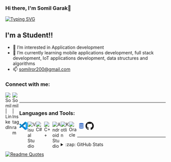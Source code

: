 ### Hi there, I'm Somil Garak👋
[![Typing SVG](https://readme-typing-svg.herokuapp.com?color=%2336BCF7&lines=Welcome+to+my+Github+profile)](https://git.io/typing-svg)

## I'm a Student!!

- 👀 I’m interested in Application development <br>
- 🌱 I’m currently learning mobile applications development, full stack development, IoT applications development, data structures and algorithms
- 📫 somilror200@gmail.com

### Connect with me:

[<img align="left" alt="Somil | LinkedIn" width="22px" src="https://cdn.jsdelivr.net/npm/simple-icons@v3/icons/linkedin.svg" />][linkedin]
[<img align="left" alt="Somil | Instagram" width="22px" src="https://cdn.jsdelivr.net/npm/simple-icons@v3/icons/instagram.svg" />][instagram]

<br />

---

### Languages and Tools:

[<img align="left" alt="Visual Studio Code" width="26px" src="https://raw.githubusercontent.com/github/explore/80688e429a7d4ef2fca1e82350fe8e3517d3494d/topics/visual-studio-code/visual-studio-code.png" />][visualstudiocode]
[<img align="left" alt="Visual Studio" width="26px" src="https://th.bing.com/th/id/R.9c5cb48b1e03b04f34265f287cb50f5f?rik=jv05cJu6SmsP9A&riu=http%3a%2f%2ficon-library.com%2fimages%2fvisual-studio-icon-png%2fvisual-studio-icon-png-25.jpg&ehk=bJ%2fv4i%2f%2bFAcUg%2bqxD3OcLcY9LWYYTGjWvnoMeB5ZO2I%3d&risl=&pid=ImgRaw&r=0" />][visualstudio]
[<img align="left" alt="C#" width="26px" src="https://seeklogo.com/images/C/c-sharp-c-logo-02F17714BA-seeklogo.com.png" />][c#]
[<img align="left" alt="C++" width="26px" src="https://sdtimes.com/wp-content/uploads/2018/03/cpppp.png" />][c++]
[<img align="left" alt="Android Studio" width="26px" src="https://uxwing.com/wp-content/themes/uxwing/download/10-brands-and-social-media/android-studio.png" />][androidstudio]
[<img align="left" alt="Kotlin" width="26px" src="https://logos-download.com/wp-content/uploads/2016/10/Kotlin_logo-700x700.png" />][kotlin]
[<img align="left" alt="Oracle" width="26px" src="https://th.bing.com/th/id/R.485cb170dc09a685bcfcd7d85e7e0ff8?rik=xE0D75B0NsaWlQ&riu=http%3a%2f%2fgetdrawings.com%2ffree-icon%2foracle-icon-75.png&ehk=0qIegQG5M1TzFCBmELVaKtyerqYzJ4bxQAjpsw8oH%2fc%3d&risl=&pid=ImgRaw&r=0" />][oracle]
[<img align="left" alt="SQL" width="26px" src="https://raw.githubusercontent.com/github/explore/80688e429a7d4ef2fca1e82350fe8e3517d3494d/topics/sql/sql.png" />][sql]
<!-- [<img align="left" alt="HTML5" width="26px" src="https://raw.githubusercontent.com/github/explore/80688e429a7d4ef2fca1e82350fe8e3517d3494d/topics/html/html.png" />][html5] -->
<!-- [<img align="left" alt="CSS3" width="26px" src="https://raw.githubusercontent.com/github/explore/80688e429a7d4ef2fca1e82350fe8e3517d3494d/topics/css/css.png" />][css3] -->
[<img align="left" alt="GitHub" width="26px" src="https://raw.githubusercontent.com/github/explore/78df643247d429f6cc873026c0622819ad797942/topics/github/github.png" />][github]

<br />
<br />

---

<details>
  <summary>:zap: GitHub Stats</summary>

  <img align="left" alt="Somil's GitHub Stats" src="https://github-readme-stats.vercel.app/api?username=somilror200&show_icons=true&hide_border=true" />

</details>

[![Readme Quotes](https://quotes-github-readme.vercel.app/api?type=horizontal&theme=dark)](https://github.com/piyushsuthar/github-readme-quotes)

[instagram]: https://instagram.com/somilror
[linkedin]: https://linkedin.com/in/somil-garak-200
[visualstudiocode]: https://code.visualstudio.com/
[visualstudio]: https://visualstudio.microsoft.com/
[c#]: https://en.wikipedia.org/wiki/C_Sharp_(programming_language)
[c++]: https://cplusplus.com/
[androidstudio]: https://developer.android.com/
[kotlin]: https://kotlinlang.org/
[oracle]: https://www.oracle.com/in/index.html
[sql]: https://en.wikipedia.org/wiki/SQL
[html5]: https://html.com/
[css3]: https://www.w3.org/Style/CSS/Overview.en.html
[github]: https://github.com/somilror200/
